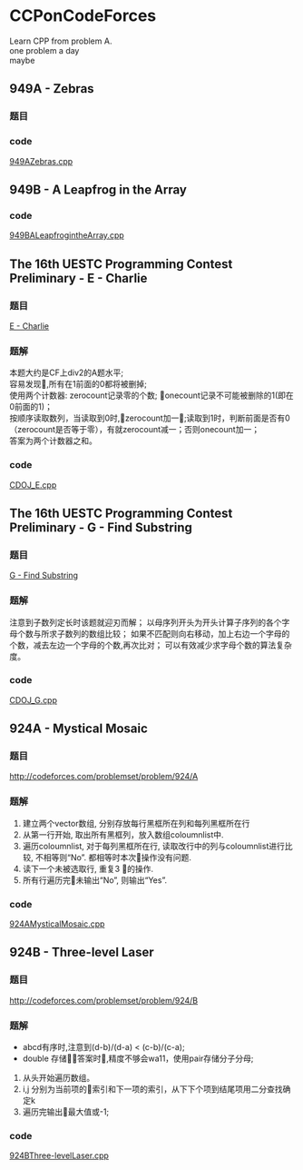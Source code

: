 # CCPonCodeForces

Learn CPP from problem A.   
one problem a day   
maybe

## 949A - Zebras
### 题目
### code
[949AZebras.cpp](949AZebras.cpp)

## 949B - A Leapfrog in the Array
### code
[949BALeapfrogintheArray.cpp](949BALeapfrogintheArray.cpp)

## The 16th UESTC Programming Contest Preliminary - E - Charlie
### 题目
[E - Charlie]()
### 题解
本题大约是CF上div2的A题水平;        
容易发现,所有在1前面的0都将被删掉;     
使用两个计数器: zerocount记录零的个数; onecount记录不可能被删除的1(即在0前面的1)；      
按顺序读取数列，当读取到0时,zerocount加一;读取到1时，判断前面是否有0（zerocount是否等于零），有就zerocount减一；否则onecount加一；    
答案为两个计数器之和。   
### code
[CDOJ_E.cpp](CDOJ_E.cpp)
## The 16th UESTC Programming Contest Preliminary - G - Find Substring
### 题目
[G - Find Substring]()
### 题解
注意到子数列定长时该题就迎刃而解；
以母序列开头为开头计算子序列的各个字母个数与所求子数列的数组比较；
如果不匹配则向右移动，加上右边一个字母的个数，减去左边一个字母的个数,再次比对；
可以有效减少求字母个数的算法复杂度。
### code
[CDOJ_G.cpp](CDOJ_G.cpp)

## 924A - Mystical Mosaic
### 题目
http://codeforces.com/problemset/problem/924/A
### 题解
1. 建立两个vector数组, 分别存放每行黑框所在列和每列黑框所在行   
2. 从第一行开始, 取出所有黑框列，放入数组coloumnlist中.   
3. 遍历coloumnlist, 对于每列黑框所在行, 读取改行中的列与coloumnlist进行比较, 不相等则“No”.  都相等时本次操作没有问题.     
4. 读下一个未被选取行, 重复3 的操作. 
5. 所有行遍历完未输出“No”, 则输出“Yes”.
### code
[924AMysticalMosaic.cpp](924AMysticalMosaic.cpp)
## 924B - Three-level Laser
### 题目
http://codeforces.com/problemset/problem/924/B
### 题解
* abcd有序时,注意到(d-b)/(d-a) < (c-b)/(c-a);
* double 存储答案时,精度不够会wa11，使用pair存储分子分母;

1. 从头开始遍历数组。
2. i,j 分别为当前项的索引和下一项的索引，从下下个项到结尾项用二分查找确定k
3. 遍历完输出最大值或-1;
### code
[924BThree-levelLaser.cpp](924BThree-levelLaser.cpp)